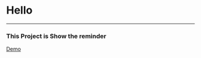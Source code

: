 <h1>Hello</h1>
<hr/>
<h3>This Project is Show the reminder</h3>
<a target="_blank" href="https://66475ffa089caad30a463f6a--vermillion-cascaron-aadeec.netlify.app/" >Demo</a>
